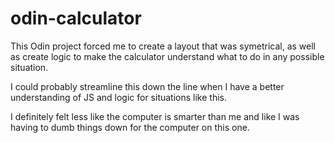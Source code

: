 # odin-calculator
This Odin project forced me to create a layout that was symetrical, 
as well as create logic to make the calculator understand what to do
in any possible situation. 

I could probably streamline this down the
line when I have a better understanding of JS and logic for situations
like this. 

I definitely felt less like the computer is smarter than me
and like I was having to dumb things down for the computer on this one.



    
